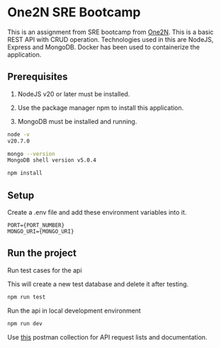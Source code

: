 # One2N SRE Bootcamp

This is an assignment from SRE bootcamp from [One2N](https://playbook.one2n.in/sre-bootcamp/sre-bootcamp-exercises). This is a basic REST API with CRUD operation. Technologies used in this are NodeJS, Express and MongoDB. Docker has been used to containerize the application.

## Prerequisites

1. NodeJS v20 or later must be installed.

2. Use the package manager npm to install this application.

3. MongoDB must be installed and running.

```bash
node -v
v20.7.0

mongo --version
MongoDB shell version v5.0.4

npm install
```

## Setup

Create a .env file and add these environment variables into it.

```env
PORT={PORT_NUMBER}
MONGO_URI={MONGO_URI}
```

## Run the project

Run test cases for the api

This will create a new test database and delete it after testing.

```bash
npm run test
```

Run the api in local development environment

```bash
npm run dev
```
Use [this](https://www.postman.com/restless-robot-286687/workspace/one2n-bootcamp/collection/17462355-720aa868-f6fd-4327-8e49-20903149337f?action=share&creator=17462355) postman collection for API request lists and documentation.